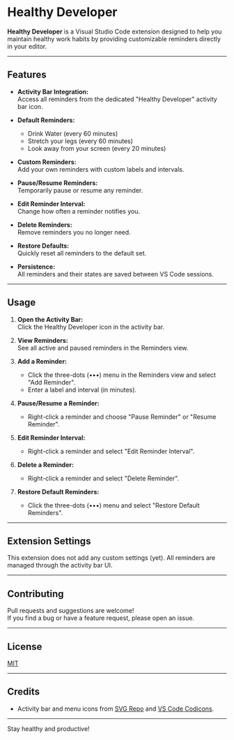 # Healthy Developer

**Healthy Developer** is a Visual Studio Code extension designed to help you maintain healthy work habits by providing customizable reminders directly in your editor.

---

## Features

- **Activity Bar Integration:**  
  Access all reminders from the dedicated "Healthy Developer" activity bar icon.

- **Default Reminders:**  
  - Drink Water (every 60 minutes)
  - Stretch your legs (every 60 minutes)
  - Look away from your screen (every 20 minutes)

- **Custom Reminders:**  
  Add your own reminders with custom labels and intervals.

- **Pause/Resume Reminders:**  
  Temporarily pause or resume any reminder.

- **Edit Reminder Interval:**  
  Change how often a reminder notifies you.

- **Delete Reminders:**  
  Remove reminders you no longer need.

- **Restore Defaults:**  
  Quickly reset all reminders to the default set.

- **Persistence:**  
  All reminders and their states are saved between VS Code sessions.

---

## Usage

1. **Open the Activity Bar:**  
   Click the Healthy Developer icon in the activity bar.

2. **View Reminders:**  
   See all active and paused reminders in the Reminders view.

3. **Add a Reminder:**  
   - Click the three-dots (•••) menu in the Reminders view and select "Add Reminder".
   - Enter a label and interval (in minutes).

4. **Pause/Resume a Reminder:**  
   - Right-click a reminder and choose "Pause Reminder" or "Resume Reminder".

5. **Edit Reminder Interval:**  
   - Right-click a reminder and select "Edit Reminder Interval".

6. **Delete a Reminder:**  
   - Right-click a reminder and select "Delete Reminder".

7. **Restore Default Reminders:**  
   - Click the three-dots (•••) menu and select "Restore Default Reminders".

---

## Extension Settings

This extension does not add any custom settings (yet). All reminders are managed through the activity bar UI.

---

## Contributing

Pull requests and suggestions are welcome!  
If you find a bug or have a feature request, please open an issue.

---

## License

[MIT](LICENSE)

---

## Credits

- Activity bar and menu icons from [SVG Repo](https://www.svgrepo.com/) and [VS Code Codicons](https://microsoft.github.io/vscode-codicons/dist/codicon.html).

---

Stay healthy and productive!
